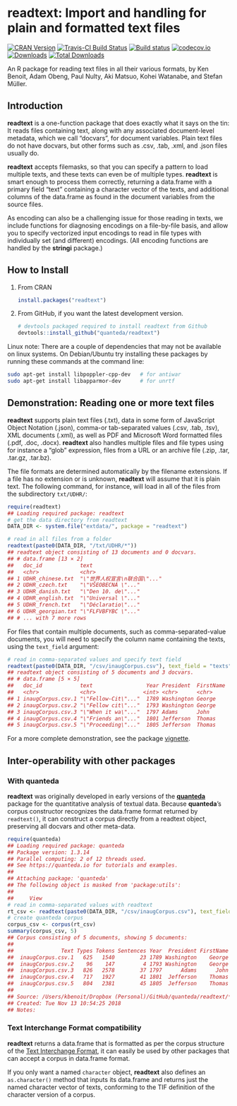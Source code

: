 <!-- README.md is generated from README.Rmd. Please edit that file -->

# readtext: Import and handling for plain and formatted text files

[![CRAN
Version](http://www.r-pkg.org/badges/version/readtext)](https://CRAN.R-project.org/package=readtext)
[![Travis-CI Build
Status](https://travis-ci.org/quanteda/readtext.svg?branch=master)](https://travis-ci.org/quanteda/readtext)
[![Build
status](https://ci.appveyor.com/api/projects/status/x6dtvh2m7mj3b026/branch/master?svg=true)](https://ci.appveyor.com/project/quanteda/readtext)
[![codecov.io](https://codecov.io/github/quanteda/readtext/coverage.svg?branch=master)](https://codecov.io/gh/quanteda/readtext/branch/master)
[![Downloads](http://cranlogs.r-pkg.org/badges/readtext)](https://CRAN.R-project.org/package=readtext)
[![Total
Downloads](https://cranlogs.r-pkg.org/badges/grand-total/readtext?color=orange)](https://CRAN.R-project.org/package=readtext)

An R package for reading text files in all their various formats, by Ken
Benoit, Adam Obeng, Paul Nulty, Aki Matsuo, Kohei Watanabe, and Stefan
Müller.

## Introduction

**readtext** is a one-function package that does exactly what it says on
the tin: It reads files containing text, along with any associated
document-level metadata, which we call “docvars”, for document
variables. Plain text files do not have docvars, but other forms such as
.csv, .tab, .xml, and .json files usually do.

**readtext** accepts filemasks, so that you can specify a pattern to
load multiple texts, and these texts can even be of multiple types.
**readtext** is smart enough to process them correctly, returning a
data.frame with a primary field “text” containing a character vector of
the texts, and additional columns of the data.frame as found in the
document variables from the source files.

As encoding can also be a challenging issue for those reading in texts,
we include functions for diagnosing encodings on a file-by-file basis,
and allow you to specify vectorized input encodings to read in file
types with individually set (and different) encodings. (All encoding
functions are handled by the **stringi** package.)

## How to Install

1.  From CRAN
    
    ``` r
    install.packages("readtext")
    ```

2.  From GitHub, if you want the latest development version.
    
    ``` r
    # devtools packaged required to install readtext from Github 
    devtools::install_github("quanteda/readtext") 
    ```

Linux note: There are a couple of dependencies that may not be available
on linux systems. On Debian/Ubuntu try installing these packages by
running these commands at the command line:

``` bash
sudo apt-get install libpoppler-cpp-dev   # for antiwar
sudo apt-get install libapparmor-dev      # for unrtf
```

## Demonstration: Reading one or more text files

**readtext** supports plain text files (.txt), data in some form of
JavaScript Object Notation (.json), comma-or tab-separated values (.csv,
.tab, .tsv), XML documents (.xml), as well as PDF and Microsoft Word
formatted files (.pdf, .doc, .docx). **readtext** also handles multiple
files and file types using for instance a “glob” expression, files from
a URL or an archive file (.zip, .tar, .tar.gz, .tar.bz).

The file formats are determined automatically by the filename
extensions. If a file has no extension or is unknown, **readtext** will
assume that it is plain text. The following command, for instance, will
load in all of the files from the subdirectory `txt/UDHR/`:

``` r
require(readtext)
## Loading required package: readtext
# get the data directory from readtext
DATA_DIR <- system.file("extdata/", package = "readtext")

# read in all files from a folder
readtext(paste0(DATA_DIR, "/txt/UDHR/*"))
## readtext object consisting of 13 documents and 0 docvars.
## # data.frame [13 × 2]
##   doc_id            text                         
##   <chr>             <chr>                        
## 1 UDHR_chinese.txt  "\"世界人权宣言\n联合国\"..."
## 2 UDHR_czech.txt    "\"VŠEOBECNÁ \"..."          
## 3 UDHR_danish.txt   "\"Den 10. de\"..."          
## 4 UDHR_english.txt  "\"Universal \"..."          
## 5 UDHR_french.txt   "\"Déclaratio\"..."          
## 6 UDHR_georgian.txt "\"FLFVBFYBC \"..."          
## # ... with 7 more rows
```

For files that contain multiple documents, such as comma-separated-value
documents, you will need to specify the column name containing the
texts, using the `text_field` argument:

``` r
# read in comma-separated values and specify text field
readtext(paste0(DATA_DIR, "/csv/inaugCorpus.csv"), text_field = "texts")
## readtext object consisting of 5 documents and 3 docvars.
## # data.frame [5 × 5]
##   doc_id            text                 Year President  FirstName
##   <chr>             <chr>               <int> <chr>      <chr>    
## 1 inaugCorpus.csv.1 "\"Fellow-Cit\"..."  1789 Washington George   
## 2 inaugCorpus.csv.2 "\"Fellow cit\"..."  1793 Washington George   
## 3 inaugCorpus.csv.3 "\"When it wa\"..."  1797 Adams      John     
## 4 inaugCorpus.csv.4 "\"Friends an\"..."  1801 Jefferson  Thomas   
## 5 inaugCorpus.csv.5 "\"Proceeding\"..."  1805 Jefferson  Thomas
```

For a more complete demonstration, see the package
[vignette](https://readtext.quanteda.io/articles/readtext_vignette.html).

## Inter-operability with other packages

### With **quanteda**

**readtext** was originally developed in early versions of the
[**quanteda**](http:/github.com/quanteda/quanteda) package for the
quantitative analysis of textual data. Because **quanteda**’s corpus
constructor recognizes the data.frame format returned by `readtext()`,
it can construct a corpus directly from a readtext object, preserving
all docvars and other meta-data.

``` r
require(quanteda)
## Loading required package: quanteda
## Package version: 1.3.14
## Parallel computing: 2 of 12 threads used.
## See https://quanteda.io for tutorials and examples.
## 
## Attaching package: 'quanteda'
## The following object is masked from 'package:utils':
## 
##     View
# read in comma-separated values with readtext
rt_csv <- readtext(paste0(DATA_DIR, "/csv/inaugCorpus.csv"), text_field = "texts")
# create quanteda corpus
corpus_csv <- corpus(rt_csv)
summary(corpus_csv, 5)
## Corpus consisting of 5 documents, showing 5 documents:
## 
##               Text Types Tokens Sentences Year  President FirstName
##  inaugCorpus.csv.1   625   1540        23 1789 Washington    George
##  inaugCorpus.csv.2    96    147         4 1793 Washington    George
##  inaugCorpus.csv.3   826   2578        37 1797      Adams      John
##  inaugCorpus.csv.4   717   1927        41 1801  Jefferson    Thomas
##  inaugCorpus.csv.5   804   2381        45 1805  Jefferson    Thomas
## 
## Source: /Users/kbenoit/Dropbox (Personal)/GitHub/quanteda/readtext/* on x86_64 by kbenoit
## Created: Tue Nov 13 10:54:25 2018
## Notes:
```

### Text Interchange Format compatibility

**readtext** returns a data.frame that is formatted as per the corpus
structure of the [Text Interchange
Format](https://github.com/ropensci/tif), it can easily be used by other
packages that can accept a corpus in data.frame format.

If you only want a named `character` object, **readtext** also defines
an `as.character()` method that inputs its data.frame and returns just
the named character vector of texts, conforming to the TIF definition of
the character version of a corpus.
